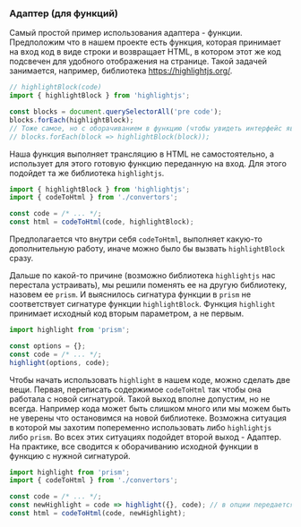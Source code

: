 ### Адаптер (для функций)

Самый простой пример использования адаптера - функции. Предположим что в нашем проекте есть функция, которая принимает на вход код в виде строки и возвращает HTML, в котором этот же код подсвечен для удобного отображения на странице. Такой задачей занимается, например, библиотека https://highlightjs.org/.

```javascript
// highlightBlock(code)
import { highlightBlock } from 'highlightjs';

const blocks = document.querySelectorAll('pre code');
blocks.forEach(highlightBlock);
// Тоже самое, но с оборачиванием в функцию (чтобы увидеть интерфейс явно)
// blocks.forEach(block => highlightBlock(block));
```

Наша функция выполняет трансляцию в HTML не самостоятельно, а использует для этого готовую функцию переданную на вход. Для этого подойдет та же библиотека `highlightjs`.

```javascript
import { highlightBlock } from 'highlightjs';
import { codeToHtml } from './convertors';

const code = /* ... */;
const html = codeToHtml(code, highlightBlock);
```

Предполагается что внутри себя `codeToHtml`, выполняет какую-то дополнительную работу, иначе можно было бы вызвать `highlightBlock` сразу.

Дальше по какой-то причине (возможно библиотека `highlightjs` нас перестала устраивать), мы решили поменять ее на другую библиотеку, назовем ее `prism`. И выяснилось сигнатура функции в `prism` не соответствует сигнатуре функции `highlightBlock`. Функция `highlight` принимает исходный код вторым параметром, а не первым.

```javascript
import highlight from 'prism';

const options = {};
const code = /* ... */;
highlight(options, code);
```

Чтобы начать использовать `highlight` в нашем коде, можно сделать две вещи. Первая, переписать содержимое `codeToHtml` так чтобы она работала с новой сигнатурой. Такой выход вполне допустим, но не всегда. Например кода может быть слишком много или мы можем быть не уверены что остановимся на новой библиотеке. Возможна ситуация в которой мы захотим попеременно использовать либо `highlightjs` либо `prism`. Во всех этих ситуациях подойдет второй выход - Адаптер. На практике, все сводится к оборачиванию исходной функции в функцию с нужной сигнатурой.

```javascript
import highlight from 'prism';
import { codeToHtml } from './convertors';

const code = /* ... */;
const newHighlight = code => highlight({}, code); // в опции передается {} как значение по-умолчанию
const html = codeToHtml(code, newHighlight);
```
